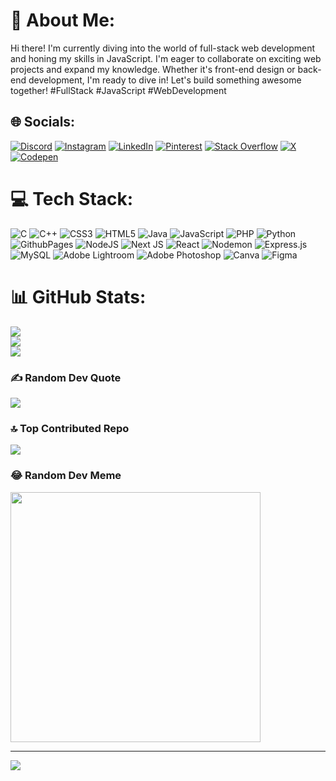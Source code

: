 # 💫 About Me:
Hi there! I'm currently diving into the world of full-stack web development and honing my skills in JavaScript. I'm eager to collaborate on exciting web projects and expand my knowledge. Whether it's front-end design or back-end development, I'm ready to dive in! Let's build something awesome together! #FullStack #JavaScript #WebDevelopment


## 🌐 Socials:
[![Discord](https://img.shields.io/badge/Discord-%237289DA.svg?logo=discord&logoColor=white)](https://discord.gg/mangeshh_09__93380) [![Instagram](https://img.shields.io/badge/Instagram-%23E4405F.svg?logo=Instagram&logoColor=white)](https://instagram.com/mangeshh_09_) [![LinkedIn](https://img.shields.io/badge/LinkedIn-%230077B5.svg?logo=linkedin&logoColor=white)](https://linkedin.com/in/mangeshghadwaje) [![Pinterest](https://img.shields.io/badge/Pinterest-%23E60023.svg?logo=Pinterest&logoColor=white)](https://pinterest.com/mangeshgdj) [![Stack Overflow](https://img.shields.io/badge/-Stackoverflow-FE7A16?logo=stack-overflow&logoColor=white)](https://stackoverflow.com/users/17306368) [![X](https://img.shields.io/badge/X-black.svg?logo=X&logoColor=white)](https://x.com/mangeshh_09_) [![Codepen](https://img.shields.io/badge/Codepen-000000?style=for-the-badge&logo=codepen&logoColor=white)](https://codepen.io/mangesh09) 

# 💻 Tech Stack:
![C](https://img.shields.io/badge/c-%2300599C.svg?style=plastic&logo=c&logoColor=white) ![C++](https://img.shields.io/badge/c++-%2300599C.svg?style=plastic&logo=c%2B%2B&logoColor=white) ![CSS3](https://img.shields.io/badge/css3-%231572B6.svg?style=plastic&logo=css3&logoColor=white) ![HTML5](https://img.shields.io/badge/html5-%23E34F26.svg?style=plastic&logo=html5&logoColor=white) ![Java](https://img.shields.io/badge/java-%23ED8B00.svg?style=plastic&logo=openjdk&logoColor=white) ![JavaScript](https://img.shields.io/badge/javascript-%23323330.svg?style=plastic&logo=javascript&logoColor=%23F7DF1E) ![PHP](https://img.shields.io/badge/php-%23777BB4.svg?style=plastic&logo=php&logoColor=white) ![Python](https://img.shields.io/badge/python-3670A0?style=plastic&logo=python&logoColor=ffdd54) ![GithubPages](https://img.shields.io/badge/github%20pages-121013?style=plastic&logo=github&logoColor=white) ![NodeJS](https://img.shields.io/badge/node.js-6DA55F?style=plastic&logo=node.js&logoColor=white) ![Next JS](https://img.shields.io/badge/Next-black?style=plastic&logo=next.js&logoColor=white) ![React](https://img.shields.io/badge/react-%2320232a.svg?style=plastic&logo=react&logoColor=%2361DAFB) ![Nodemon](https://img.shields.io/badge/NODEMON-%23323330.svg?style=plastic&logo=nodemon&logoColor=%BBDEAD) ![Express.js](https://img.shields.io/badge/express.js-%23404d59.svg?style=plastic&logo=express&logoColor=%2361DAFB) ![MySQL](https://img.shields.io/badge/mysql-%2300000f.svg?style=plastic&logo=mysql&logoColor=white) ![Adobe Lightroom](https://img.shields.io/badge/Adobe%20Lightroom-31A8FF.svg?style=plastic&logo=Adobe%20Lightroom&logoColor=white) ![Adobe Photoshop](https://img.shields.io/badge/adobe%20photoshop-%2331A8FF.svg?style=plastic&logo=adobe%20photoshop&logoColor=white) ![Canva](https://img.shields.io/badge/Canva-%2300C4CC.svg?style=plastic&logo=Canva&logoColor=white) ![Figma](https://img.shields.io/badge/figma-%23F24E1E.svg?style=plastic&logo=figma&logoColor=white)
# 📊 GitHub Stats:
![](https://github-readme-stats.vercel.app/api?username=mangeshh09&theme=dark&hide_border=true&include_all_commits=false&count_private=false)<br/>
![](https://github-readme-streak-stats.herokuapp.com/?user=mangeshh09&theme=dark&hide_border=true)<br/>
![](https://github-readme-stats.vercel.app/api/top-langs/?username=mangeshh09&theme=dark&hide_border=true&include_all_commits=false&count_private=false&layout=compact)

### ✍️ Random Dev Quote
![](https://quotes-github-readme.vercel.app/api?type=horizontal&theme=dark)

### 🔝 Top Contributed Repo
![](https://github-contributor-stats.vercel.app/api?username=mangeshh09&limit=5&theme=dark_dimmed&combine_all_yearly_contributions=true)

### 😂 Random Dev Meme
<img src='https://randommeme-five.vercel.app/' style="height: 400px;"/>

---
[![](https://visitcount.itsvg.in/api?id=mangeshh09&icon=6&color=8)](https://visitcount.itsvg.in)

<!-- Proudly created with GPRM ( https://gprm.itsvg.in ) -->
